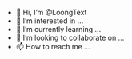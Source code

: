 - 👋 Hi, I’m @LoongText
- 👀 I’m interested in ...
- 🌱 I’m currently learning ...
- 💞️ I’m looking to collaborate on ...
- 📫 How to reach me ...

<!---
LoongText/LoongText is a ✨ special ✨ repository because its `README.md` (this file) appears on your GitHub profile.
You can click the Preview link to take a look at your changes.
--->
